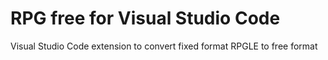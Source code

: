 # RPG free for Visual Studio Code
Visual Studio Code extension to convert fixed format RPGLE to free format
